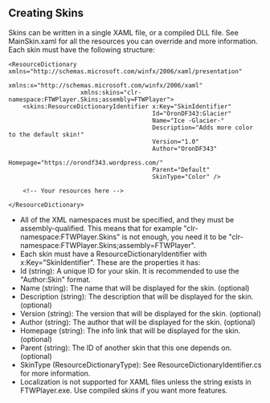 Creating Skins
--------------

Skins can be written in a single XAML file, or a compiled DLL file.
See MainSkin.xaml for all the resources you can override and more information.
Each skin must have the following structure:

    <ResourceDictionary xmlns="http://schemas.microsoft.com/winfx/2006/xaml/presentation"
                        xmlns:x="http://schemas.microsoft.com/winfx/2006/xaml"
                        xmlns:skins="clr-namespace:FTWPlayer.Skins;assembly=FTWPlayer">
        <skins:ResourceDictionaryIdentifier x:Key="SkinIdentifier"
                                            Id="OronDF343:Glacier"
                                            Name="Ice -Glacier-"
                                            Description="Adds more color to the default skin!"
                                            Version="1.0"
                                            Author="OronDF343"
                                            Homepage="https://orondf343.wordpress.com/"
                                            Parent="Default"
                                            SkinType="Color" />
    
        <!-- Your resources here -->
		
    </ResourceDictionary>

* All of the XML namespaces must be specified, and they must be assembly-qualified. This means that for example "clr-namespace:FTWPlayer.Skins" is not enough, you need it to be "clr-namespace:FTWPlayer.Skins;assembly=FTWPlayer".
* Each skin must have a ResourceDictionaryIdentifier with x:Key="SkinIdentifier". These are the properties it has:
* Id (string): A unique ID for your skin. It is recommended to use the "Author:Skin" format.
* Name (string): The name that will be displayed for the skin. (optional)
* Description (string): The description that will be displayed for the skin. (optional)
* Version (string): The version that will be displayed for the skin. (optional)
* Author (string): The author that will be displayed for the skin. (optional)
* Homepage (string): The info link that will be displayed for the skin. (optional)
* Parent (string): The ID of another skin that this one depends on. (optional)
* SkinType (ResourceDictionaryType): See ResourceDictionaryIdentifier.cs for more information.
* Localization is not supported for XAML files unless the string exists in FTWPlayer.exe. Use compiled skins if you want more features.
